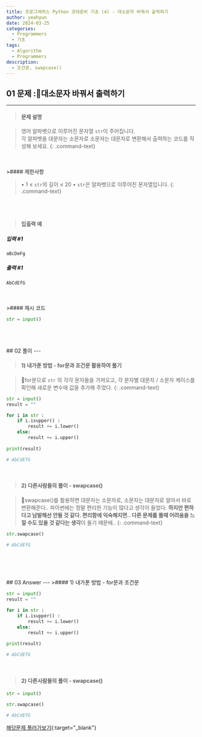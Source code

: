 ```yaml
---
title: 프로그래머스 Python 코테준비 기초 (4) - 대소문자 바꿔서 출력하기
author: yeahyun
date: 2024-03-25
categories:
  - Programmers
  - 기초
tags:
  - Algorithm
  - Programmers
description:
  - 조건문, swapcase()
---
```

## 01 문제 :대소문자 바꿔서 출력하기

---
>#### 문제 설명

>영어 알파벳으로 이루어진 문자열 `str`이 주어집니다.  
>각 알파벳을 대문자는 소문자로 소문자는 대문자로 변환해서 출력하는 코드를 작성해 보세요.
{: .command-text}
<BR>
<BR>
>#### 제한사항

>• 1 ≤ `str`의 길이 ≤ 20
>• `str`은 알파벳으로 이루어진 문자열입니다.
{: .command-text}
<BR>
<BR>

>#### 입출력 예

##### 입력 #1
```python
aBcDeFg
```

##### 출력 #1
```python
AbCdEfG
```
<BR>
<br>
>#### 제시 코드

```python
str = input()
```

<br>
<br>
<BR>
## 02 풀이 
---

>#### 1) 내가푼 방법 - for문과 조건문 활용하여 풀기

>for문으로 `str` 의 각각 문자들을 가져오고, 각 문자별 대문자 / 소문자 케이스를 확인해 새로운 변수에 값을 추가해 주었다.
{: .command-text}

```python
str = input()
result = ""

for i in str :
    if i.isupper() :
        result += i.lower()
    else:
        result += i.upper()
    
print(result)

# AbCdEfG
```

<br>

>#### 2) 다른사람들의 풀이 - swapcase()

>swapcase()를 활용하면 대문자는 소문자로, 소문자는 대문자로 알아서 바로 변환해준다..
>파이썬에는 정말 편리한 기능이 많다고 생각이 들었다. **하지만 편하다고 남발해선 안될 것 같다. 편리함에 익숙해지면.. 다른 문제를 풀때 어려움을 느낄 수도 있을 것 같다는 생각**이 들기 때문에..
{: .command-text}

```python
str.swapcase()

# AbCdEfG
```

<br>
<br>
<br>

<BR>
## 03 Answer
---
>#### 1) 내가푼 방법 - for문과 조건문

```python
str = input()
result = ""

for i in str :
    if i.isupper() :
        result += i.lower()
    else:
        result += i.upper()
    
print(result)

# AbCdEfG
```

<br>


>#### 2) 다른사람들의 풀이 - swapcase()

```python
str = input()

str.swapcase()

# AbCdEfG
```



[해당문제 풀러가보기](https://school.programmers.co.kr/learn/courses/30/lessons/181949){:target="_blank"}